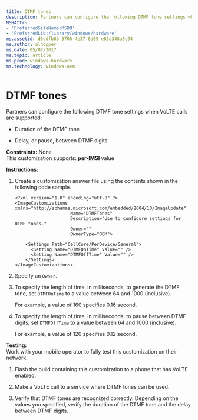 ```yaml
---
title: DTMF tones
description: Partners can configure the following DTMF tone settings when VoLTE calls are supported Duration of the DTMF toneDelay, or pause, between DTMF digits.
MSHAttr:
- 'PreferredSiteName:MSDN'
- 'PreferredLib:/library/windows/hardware'
ms.assetid: d5ddfb83-3706-4e37-8d09-e83d348a8c94
ms.author: alhopper
ms.date: 05/02/2017
ms.topic: article
ms.prod: windows-hardware
ms.technology: windows-oem
---
```


# DTMF tones


Partners can configure the following DTMF tone settings when VoLTE calls are supported:

-   Duration of the DTMF tone

-   Delay, or pause, between DTMF digits

<a href="" id="constraints---none"></a>**Constraints:** None  
This customization supports: **per-IMSI** value

<a href="" id="instructions-"></a>**Instructions:**  
1.  Create a customization answer file using the contents shown in the following code sample.

    ``` syntax
    <?xml version="1.0" encoding="utf-8" ?>  
    <ImageCustomizations xmlns="http://schemas.microsoft.com/embedded/2004/10/ImageUpdate"  
                         Name="DTMFTones"  
                         Description="Use to configure settings for DTMF tones."  
                         Owner=""  
                         OwnerType="OEM"> 

        <Settings Path="CellCore/PerDevice/General">  
          <Setting Name="DTMFOnTime" Value="" /> 
          <Setting Name="DTMFOffTime" Value="" />      
        </Settings>
    </ImageCustomizations>
    ```

2.  Specify an `Owner`.

3.  To specify the length of time, in milliseconds, to generate the DTMF tone, set `DTMFOnTime` to a value between 64 and 1000 (inclusive).

    For example, a value of 160 specifies 0.16 second.

4.  To specify the length of time, in milliseconds, to pause between DTMF digits, set `DTMFOffTime` to a value between 64 and 1000 (inclusive).

    For example, a value of 120 specifies 0.12 second.

<a href="" id="testing-"></a>**Testing:**  
Work with your mobile operator to fully test this customization on their network.

1.  Flash the build containing this customization to a phone that has VoLTE enabled.

2.  Make a VoLTE call to a service where DTMF tones can be used.

3.  Verify that DTMF tones are recognized correctly. Depending on the values you specified, verify the duration of the DTMF tone and the delay between DTMF digits.

 

 






